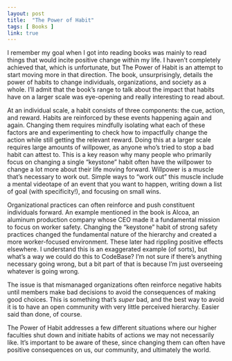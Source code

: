 ```yaml
---
layout: post
title:  "The Power of Habit"
tags: [ Books ]
link: true
---
```


I remember my goal when I got into reading books was mainly to read things that would incite positive change within my life. I haven’t completely achieved that, which is unfortunate, but The Power of Habit is an attempt to start moving more in that direction. The book, unsurprisingly, details the power of habits to change individuals, organizations, and society as a whole. I’ll admit that the book’s range to talk about the impact that habits have on a larger scale was eye-opening and really interesting to read about.

At an individual scale, a habit consists of three components: the cue, action, and reward. Habits are reinforced by these events happening again and again. Changing them requires mindfully isolating what each of these factors are and experimenting to check how to impactfully change the action while still getting the relevant reward. Doing this at a larger scale requires large amounts of willpower, as anyone who’s tried to stop a bad habit can attest to. This is a key reason why many people who primarily focus on changing a single “keystone” habit often have the willpower to change a lot more about their life moving forward. Willpower is a muscle that’s necessary to work out. Simple ways to “work out” this muscle include a mental videotape of an event that you want to happen, writing down a list of goal (with specificity!), and focusing on small wins.

Organizational practices can often reinforce and push constituent individuals forward. An example mentioned in the book is Alcoa, an aluminum production company whose CEO made it a fundamental mission to focus on worker safety. Changing the “keystone” habit of strong safety practices changed the fundamental nature of the hierarchy and created a more worker-focused environment. These later had rippling positive effects elsewhere. I understand this is an exaggerated example (of sorts), but what’s a way we could do this to CodeBase? I’m not sure if there’s anything necessary going wrong, but a bit part of that is because I’m just overseeing whatever is going wrong.

The issue is that mismanaged organizations often reinforce negative habits until members make bad decisions to avoid the consequences of making good choices. This is something that’s *super* bad, and the best way to avoid it is to have an open community with very little perceived hierarchy. Easier said than done, of course.

The Power of Habit addresses a few different situations where our higher faculties shut down and initiate habits of actions we may not necessarily like. It’s important to be aware of these, since changing them can often have positive consequences on us, our community, and ultimately the world.